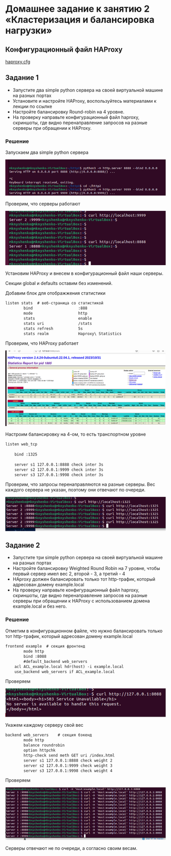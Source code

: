 # Домашнее задание к занятию 2 «Кластеризация и балансировка нагрузки»
## Конфигурационный файл HAProxy
[haproxy.cfg](haproxy.cfg)
## Задание 1
* Запустите два simple python сервера на своей виртуальной машине на разных портах
* Установите и настройте HAProxy, воспользуйтесь материалами к лекции по ссылке
* Настройте балансировку Round-robin на 4 уровне.
* На проверку направьте конфигурационный файл haproxy, скриншоты, где видно перенаправление запросов на разные серверы при обращении к HAProxy.
### Решение
Запускаем два simple python сервера

![Запускаем серверы](start_servers.png)

Проверим, что серверы работают

![Проверяем серверы](check_servers.png)

Установим HAProxy и внесем в конфигурационный файл наши серверы.

Секции global и defaults оставим без изменений.

Добавим блок для отображжения статистики

```
listen stats  # веб-страница со статистикой
        bind                    :888
        mode                    http
        stats                   enable
        stats uri               /stats
        stats refresh           5s
        stats realm             Haproxy\ Statistics
```

Проверим, что HAProxy работает

![Статистика](haproxy_stat.png)

Настроим балансировку на 4-ом, то есть транспортном уровне

```
listen web_tcp

	bind :1325
	
	server s1 127.0.0.1:8888 check inter 3s
	server s2 127.0.0.1:9999 check inter 3s
	server s3 127.0.0.1:9998 check inter 3s
```

Проверим, что запросы перенаправляются на разные серверы. Вес каждого сервера не указан, поэтому они отвечают по очереди.

![Четвертый уровень](check_4.png)

## Задание 2
* Запустите три simple python сервера на своей виртуальной машине на разных портах
* Настройте балансировку Weighted Round Robin на 7 уровне, чтобы первый сервер имел вес 2, второй - 3, а третий - 4
* HAproxy должен балансировать только тот http-трафик, который адресован домену example.local
* На проверку направьте конфигурационный файл haproxy, скриншоты, где видно перенаправление запросов на разные серверы при обращении к HAProxy c использованием домена example.local и без него.
### Решение

Отметим в конфигурационном файле, что нужно балансировать только тот http-трафик, который адресован домену example.local

```
frontend example  # секция фронтенд
        mode http
        bind :8088
        #default_backend web_servers
	acl ACL_example.local hdr(host) -i example.local
	use_backend web_servers if ACL_example.local
```

Проверяем

![С именем](need_name.png)

Укажем каждому серверу свой вес

```
backend web_servers    # секция бэкенд
        mode http
        balance roundrobin
        option httpchk
        http-check send meth GET uri /index.html
        server s1 127.0.0.1:8888 check weight 2
        server s2 127.0.0.1:9999 check weight 3
        server s3 127.0.0.1:9998 check weight 4
```

Проверяем

![Проверка 7](with_name_weight.png)

Серверы отвечают не по очереди, а согласно своим весам.
